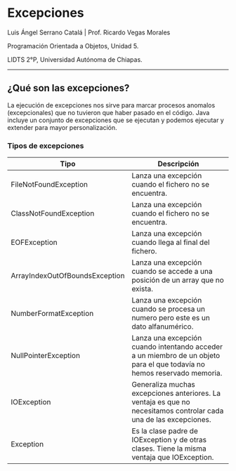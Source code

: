 # Excepciones

Luis Ángel Serrano Catalá | Prof. Ricardo Vegas Morales

Programación Orientada a Objetos, Unidad 5.

LIDTS 2°P, Universidad Autónoma de Chiapas.

--- 

## ¿Qué son las excepciones?

La ejecución de excepciones nos sirve para marcar procesos anomalos (excepcionales) que no tuvieron que haber pasado en el código. Java incluye un conjunto de excepciones que se ejecutan y podemos ejecutar y extender para mayor personalización.

### Tipos de excepciones

| Tipo | Descripción |
|------|-------------|
|FileNotFoundException|Lanza una excepción cuando el fichero no se encuentra.|
|ClassNotFoundException|Lanza una excepción cuando el fichero no se encuentra.|
|EOFException|Lanza una excepción cuando llega al final del fichero.|
|ArrayIndexOutOfBoundsException|Lanza una excepción cuando se accede a una posición de un array que no exista.|
|NumberFormatException|Lanza una excepción cuando se procesa un numero pero este es un dato alfanumérico.|
|NullPointerException|Lanza una excepción cuando intentando acceder a un miembro de un objeto para el que todavía no hemos reservado memoria.|
|IOException|Generaliza muchas excepciones anteriores. La ventaja es que no necesitamos controlar cada una de las excepciones.|
|Exception|Es la clase padre de IOException y de otras clases. Tiene la misma ventaja que IOException.|